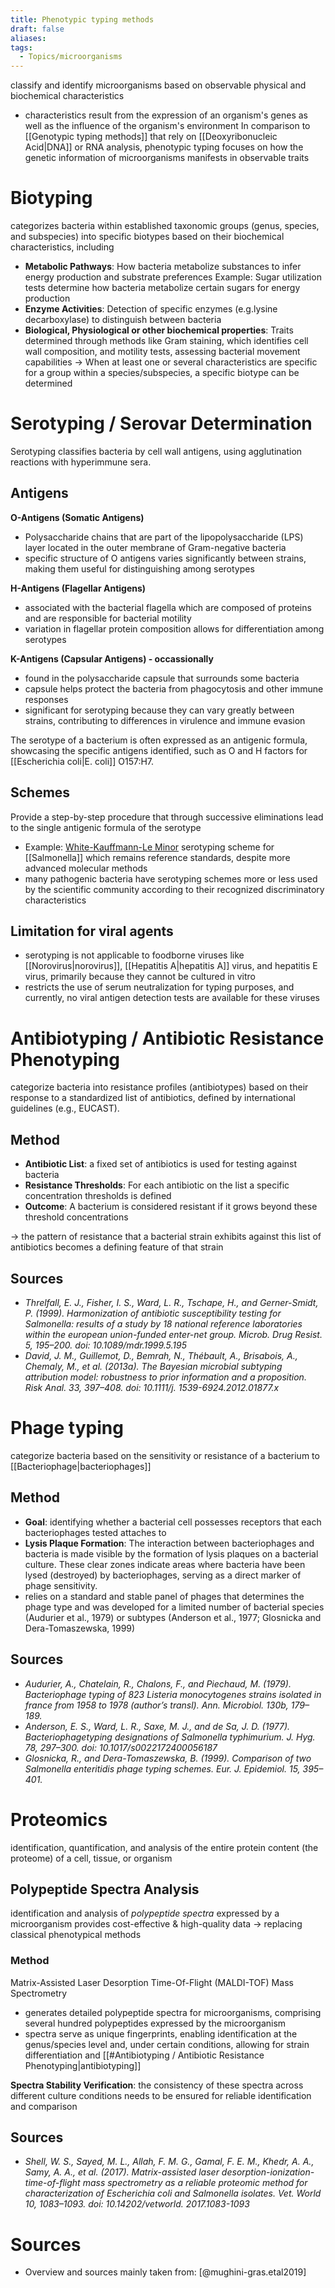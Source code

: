 ```yaml
---
title: Phenotypic typing methods
draft: false
aliases: 
tags:
  - Topics/microorganisms
---
```

classify and identify microorganisms based on observable physical and biochemical characteristics 
- characteristics result from the expression of an organism's genes as well as the influence of the organism's environment
In comparison to [[Genotypic typing methods]] that rely on [[Deoxyribonucleic Acid|DNA]] or RNA analysis, phenotypic typing focuses on how the genetic information of microorganisms manifests in observable traits
# Biotyping
categorizes bacteria within established taxonomic groups (genus, species, and subspecies) into specific biotypes based on their biochemical characteristics, including
- **Metabolic Pathways**: How bacteria metabolize substances to infer energy production and substrate preferences
  Example: Sugar utilization tests determine how bacteria metabolize certain sugars for energy production
- **Enzyme Activities**: Detection of specific enzymes (e.g.lysine decarboxylase) to distinguish between bacteria
- **Biological, Physiological or other biochemical properties**: Traits determined through methods like Gram staining, which identifies cell wall composition, and motility tests, assessing bacterial movement capabilities
→ When at least one or several characteristics are specific for a group within a species/subspecies, a specific biotype can be determined

# Serotyping / Serovar Determination
Serotyping classifies bacteria by cell wall antigens, using agglutination reactions with hyperimmune sera.

## Antigens
**O-Antigens (Somatic Antigens)**
- Polysaccharide chains that are part of the lipopolysaccharide (LPS) layer located in the outer membrane of Gram-negative bacteria
- specific structure of O antigens varies significantly between strains, making them useful for distinguishing among serotypes

**H-Antigens (Flagellar Antigens)**
- associated with the bacterial flagella which are composed of proteins and are responsible for bacterial motility
- variation in flagellar protein composition allows for differentiation among serotypes

**K-Antigens (Capsular Antigens) - occassionally**
- found in the polysaccharide capsule that surrounds some bacteria
- capsule helps protect the bacteria from phagocytosis and other immune responses
- significant for serotyping because they can vary greatly between strains, contributing to differences in virulence and immune evasion

The serotype of a bacterium is often expressed as an antigenic formula, showcasing the specific antigens identified, such as O and H factors for [[Escherichia coli|E. coli]] O157:H7.

## Schemes
Provide a step-by-step procedure that through successive eliminations lead to the single antigenic formula of the serotype
- Example: [White-Kauffmann-Le Minor](https://www.pasteur.fr/sites/default/files/veng_0.pdf) serotyping scheme for [[Salmonella]] which remains reference standards, despite more advanced molecular methods
- many pathogenic bacteria have serotyping schemes more or less used by the scientific community according to their recognized discriminatory characteristics

## Limitation for viral agents
 - serotyping is not applicable to foodborne viruses like [[Norovirus|norovirus]], [[Hepatitis A|hepatitis A]] virus, and hepatitis E virus, primarily because they cannot be cultured in vitro
 - restricts the use of serum neutralization for typing purposes, and currently, no viral antigen detection tests are available for these viruses
 
# Antibiotyping / Antibiotic Resistance Phenotyping
categorize bacteria into resistance profiles (antibiotypes) based on their response to a standardized list of antibiotics, defined by international guidelines (e.g., EUCAST).

## Method
- **Antibiotic List**: a fixed set of antibiotics is used for testing against bacteria
- **Resistance Thresholds**: For each antibiotic on the list a specific concentration thresholds is defined
- **Outcome**: A bacterium is considered resistant if it grows beyond these threshold concentrations

→ the pattern of resistance that a bacterial strain exhibits against this list of antibiotics becomes a defining feature of that strain

## Sources
- *Threlfall, E. J., Fisher, I. S., Ward, L. R., Tschape, H., and Gerner-Smidt, P. (1999). Harmonization of antibiotic susceptibility testing for Salmonella: results of a study by 18 national reference laboratories within the european union-funded enter-net group. Microb. Drug Resist. 5, 195–200. doi: 10.1089/mdr.1999.5.195*
- *David, J. M., Guillemot, D., Bemrah, N., Thébault, A., Brisabois, A., Chemaly, M., et al. (2013a). The Bayesian microbial subtyping attribution model: robustness to prior information and a proposition. Risk Anal. 33, 397–408. doi: 10.1111/j. 1539-6924.2012.01877.x*

# Phage typing
categorize bacteria based on the sensitivity or resistance of a bacterium to [[Bacteriophage|bacteriophages]]

## Method
- **Goal**: identifying whether a bacterial cell possesses receptors that each bacteriophages tested attaches to
- **Lysis Plaque Formation**: The interaction between bacteriophages and bacteria is made visible by the formation of lysis plaques on a bacterial culture. These clear zones indicate areas where bacteria have been lysed (destroyed) by bacteriophages, serving as a direct marker of phage sensitivity.
- relies on a standard and stable panel of phages that determines the phage type and was developed for a limited number of bacterial species (Audurier et al., 1979) or subtypes (Anderson et al., 1977; Glosnicka and Dera-Tomaszewska, 1999)

## Sources
- *Audurier, A., Chatelain, R., Chalons, F., and Piechaud, M. (1979). Bacteriophage typing of 823 Listeria monocytogenes strains isolated in france from 1958 to 1978 (author’s transl). Ann. Microbiol. 130b, 179–189.*
- *Anderson, E. S., Ward, L. R., Saxe, M. J., and de Sa, J. D. (1977). Bacteriophagetyping designations of Salmonella typhimurium. J. Hyg. 78, 297–300. doi: 10.1017/s0022172400056187*
- *Glosnicka, R., and Dera-Tomaszewska, B. (1999). Comparison of two Salmonella enteritidis phage typing schemes. Eur. J. Epidemiol. 15, 395–401.*

# Proteomics
identification, quantification, and analysis of the entire protein content (the proteome) of a cell, tissue, or organism
## Polypeptide Spectra Analysis
identification and analysis of *polypeptide spectra* expressed by a microorganism
provides cost-effective & high-quality data → replacing classical phenotypical methods
### Method
Matrix-Assisted Laser Desorption Time-Of-Flight (MALDI-TOF) Mass Spectrometry
- generates detailed polypeptide spectra for microorganisms, comprising several hundred polypeptides expressed by the microorganism
- spectra serve as unique fingerprints, enabling identification at the genus/species level and, under certain conditions, allowing for strain differentiation and [[#Antibiotyping / Antibiotic Resistance Phenotyping|antibiotyping]]

**Spectra Stability Verification**: the consistency of these spectra across different culture conditions needs to be ensured for reliable identification and comparison

## Sources
- *Shell, W. S., Sayed, M. L., Allah, F. M. G., Gamal, F. E. M., Khedr, A. A., Samy, A. A., et al. (2017). Matrix-assisted laser desorption-ionization-time-of-flight mass spectrometry as a reliable proteomic method for characterization of Escherichia coli and Salmonella isolates. Vet. World 10, 1083–1093. doi: 10.14202/vetworld. 2017.1083-1093*

# Sources
- Overview and sources mainly taken from: [@mughini-gras.etal2019]